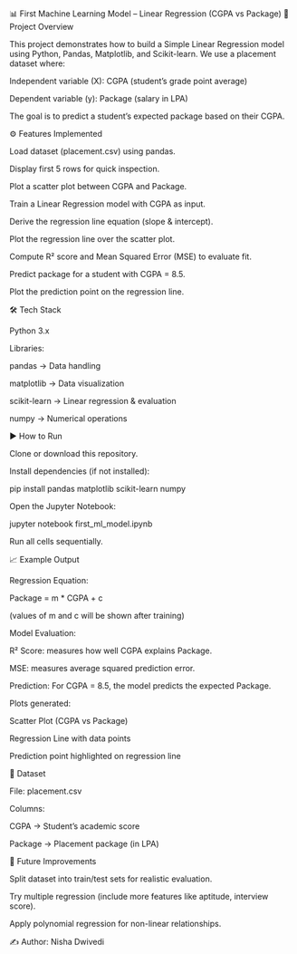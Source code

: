 📊 First Machine Learning Model – Linear Regression (CGPA vs Package)
📌 Project Overview

This project demonstrates how to build a Simple Linear Regression model using Python, Pandas, Matplotlib, and Scikit-learn.
We use a placement dataset where:

Independent variable (X): CGPA (student’s grade point average)

Dependent variable (y): Package (salary in LPA)

The goal is to predict a student’s expected package based on their CGPA.

⚙️ Features Implemented

Load dataset (placement.csv) using pandas.

Display first 5 rows for quick inspection.

Plot a scatter plot between CGPA and Package.

Train a Linear Regression model with CGPA as input.

Derive the regression line equation (slope & intercept).

Plot the regression line over the scatter plot.

Compute R² score and Mean Squared Error (MSE) to evaluate fit.

Predict package for a student with CGPA = 8.5.

Plot the prediction point on the regression line.

🛠️ Tech Stack

Python 3.x

Libraries:

pandas → Data handling

matplotlib → Data visualization

scikit-learn → Linear regression & evaluation

numpy → Numerical operations

▶️ How to Run

Clone or download this repository.

Install dependencies (if not installed):

pip install pandas matplotlib scikit-learn numpy


Open the Jupyter Notebook:

jupyter notebook first_ml_model.ipynb


Run all cells sequentially.

📈 Example Output

Regression Equation:

Package = m * CGPA + c


(values of m and c will be shown after training)

Model Evaluation:

R² Score: measures how well CGPA explains Package.

MSE: measures average squared prediction error.

Prediction:
For CGPA = 8.5, the model predicts the expected Package.

Plots generated:

Scatter Plot (CGPA vs Package)

Regression Line with data points

Prediction point highlighted on regression line

📂 Dataset

File: placement.csv

Columns:

CGPA → Student’s academic score

Package → Placement package (in LPA)

🚀 Future Improvements

Split dataset into train/test sets for realistic evaluation.

Try multiple regression (include more features like aptitude, interview score).

Apply polynomial regression for non-linear relationships.

✍️ Author: Nisha Dwivedi
